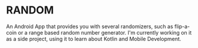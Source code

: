 # RANDOM
An Android App that provides you with several randomizers, such as flip-a-coin or a range based random number generator.
I'm currently working on it as a side project, using it to learn about Kotlin and Mobile Development.
